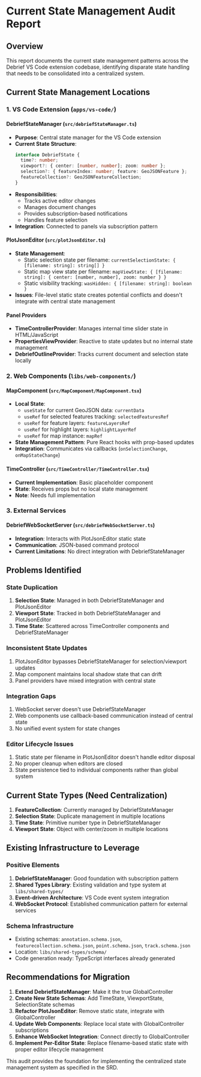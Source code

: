# Current State Management Audit Report

## Overview
This report documents the current state management patterns across the Debrief VS Code extension codebase, identifying disparate state handling that needs to be consolidated into a centralized system.

## Current State Management Locations

### 1. VS Code Extension (`apps/vs-code/`)

#### DebriefStateManager (`src/debriefStateManager.ts`)
- **Purpose**: Central state manager for the VS Code extension
- **Current State Structure**:
  ```typescript
  interface DebriefState {
    time?: number;
    viewport?: { center: [number, number]; zoom: number };
    selection?: { featureIndex: number; feature: GeoJSONFeature };
    featureCollection?: GeoJSONFeatureCollection;
  }
  ```
- **Responsibilities**:
  - Tracks active editor changes
  - Manages document changes
  - Provides subscription-based notifications
  - Handles feature selection
- **Integration**: Connected to panels via subscription pattern

#### PlotJsonEditor (`src/plotJsonEditor.ts`)
- **State Management**:
  - Static selection state per filename: `currentSelectionState: { [filename: string]: string[] }`
  - Static map view state per filename: `mapViewState: { [filename: string]: { center: [number, number], zoom: number } }`
  - Static visibility tracking: `wasHidden: { [filename: string]: boolean }`
- **Issues**: File-level static state creates potential conflicts and doesn't integrate with central state management

#### Panel Providers
- **TimeControllerProvider**: Manages internal time slider state in HTML/JavaScript
- **PropertiesViewProvider**: Reactive to state updates but no internal state management
- **DebriefOutlineProvider**: Tracks current document and selection state locally

### 2. Web Components (`libs/web-components/`)

#### MapComponent (`src/MapComponent/MapComponent.tsx`)
- **Local State**:
  - `useState` for current GeoJSON data: `currentData`
  - `useRef` for selected features tracking: `selectedFeaturesRef`
  - `useRef` for feature layers: `featureLayersRef`
  - `useRef` for highlight layers: `highlightLayerRef`
  - `useRef` for map instance: `mapRef`
- **State Management Pattern**: Pure React hooks with prop-based updates
- **Integration**: Communicates via callbacks (`onSelectionChange`, `onMapStateChange`)

#### TimeController (`src/TimeController/TimeController.tsx`)
- **Current Implementation**: Basic placeholder component
- **State**: Receives props but no local state management
- **Note**: Needs full implementation

### 3. External Services

#### DebriefWebSocketServer (`src/debriefWebSocketServer.ts`)
- **Integration**: Interacts with PlotJsonEditor static state
- **Communication**: JSON-based command protocol
- **Current Limitations**: No direct integration with DebriefStateManager

## Problems Identified

### State Duplication
1. **Selection State**: Managed in both DebriefStateManager and PlotJsonEditor
2. **Viewport State**: Tracked in both DebriefStateManager and PlotJsonEditor
3. **Time State**: Scattered across TimeController components and DebriefStateManager

### Inconsistent State Updates
1. PlotJsonEditor bypasses DebriefStateManager for selection/viewport updates
2. Map component maintains local shadow state that can drift
3. Panel providers have mixed integration with central state

### Integration Gaps
1. WebSocket server doesn't use DebriefStateManager
2. Web components use callback-based communication instead of central state
3. No unified event system for state changes

### Editor Lifecycle Issues
1. Static state per filename in PlotJsonEditor doesn't handle editor disposal
2. No proper cleanup when editors are closed
3. State persistence tied to individual components rather than global system

## Current State Types (Need Centralization)

1. **FeatureCollection**: Currently managed by DebriefStateManager
2. **Selection State**: Duplicate management in multiple locations
3. **Time State**: Primitive number type in DebriefStateManager
4. **Viewport State**: Object with center/zoom in multiple locations

## Existing Infrastructure to Leverage

### Positive Elements
1. **DebriefStateManager**: Good foundation with subscription pattern
2. **Shared Types Library**: Existing validation and type system at `libs/shared-types/`
3. **Event-driven Architecture**: VS Code event system integration
4. **WebSocket Protocol**: Established communication pattern for external services

### Schema Infrastructure
- Existing schemas: `annotation.schema.json`, `featurecollection.schema.json`, `point.schema.json`, `track.schema.json`
- Location: `libs/shared-types/schema/`
- Code generation ready: TypeScript interfaces already generated

## Recommendations for Migration

1. **Extend DebriefStateManager**: Make it the true GlobalController
2. **Create New State Schemas**: Add TimeState, ViewportState, SelectionState schemas
3. **Refactor PlotJsonEditor**: Remove static state, integrate with GlobalController
4. **Update Web Components**: Replace local state with GlobalController subscriptions
5. **Enhance WebSocket Integration**: Connect directly to GlobalController
6. **Implement Per-Editor State**: Replace filename-based static state with proper editor lifecycle management

This audit provides the foundation for implementing the centralized state management system as specified in the SRD.